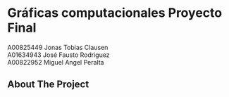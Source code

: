 # Gráficas computacionales Proyecto Final

A00825449 Jonas Tobias Clausen
<br> A01634943 José Fausto Rodriguez
<br> A00822952 Miguel Angel Peralta




<!-- ABOUT THE PROJECT -->
## About The Project




